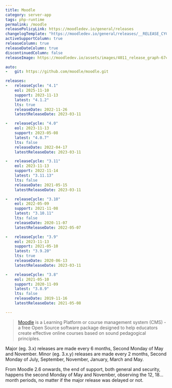 ```yaml
---
title: Moodle
category: server-app
tags: php-runtime
permalink: /moodle
releasePolicyLink: https://moodledev.io/general/releases
changelogTemplate: "https://moodledev.io/general/releases/__RELEASE_CYCLE__/__LATEST__"
activeSupportColumn: true
releaseColumn: true
releaseDateColumn: true
discontinuedColumn: false
releaseImage: https://moodledev.io/assets/images/4011_release_graph-67c5dac3e7ba705cf567a8624dc50c3d.png

auto:
-   git: https://github.com/moodle/moodle.git

releases:
-   releaseCycle: "4.1"
    eol: 2025-11-10
    support: 2023-11-13
    latest: "4.1.2"
    lts: true
    releaseDate: 2022-11-26
    latestReleaseDate: 2023-03-11

-   releaseCycle: "4.0"
    eol: 2023-11-13
    support: 2023-05-08
    latest: "4.0.7"
    lts: false
    releaseDate: 2022-04-17
    latestReleaseDate: 2023-03-11

-   releaseCycle: "3.11"
    eol: 2023-11-13
    support: 2022-11-14
    latest: "3.11.13"
    lts: false
    releaseDate: 2021-05-15
    latestReleaseDate: 2023-03-11

-   releaseCycle: "3.10"
    eol: 2022-05-09
    support: 2021-11-08
    latest: "3.10.11"
    lts: false
    releaseDate: 2020-11-07
    latestReleaseDate: 2022-05-07

-   releaseCycle: "3.9"
    eol: 2023-11-13
    support: 2021-05-10
    latest: "3.9.20"
    lts: true
    releaseDate: 2020-06-13
    latestReleaseDate: 2023-03-11

-   releaseCycle: "3.8"
    eol: 2021-05-10
    support: 2020-11-09
    latest: "3.8.9"
    lts: false
    releaseDate: 2019-11-16
    latestReleaseDate: 2021-05-08

---
```


> [Moodle](https://moodle.org/) is a Learning Platform or course management system (CMS) - a free Open Source software package designed to help educators create effective online courses based on sound pedagogical principles.

Major (eg. 3.x) releases are made every 6 months, Second Monday of May and November. Minor (eg. 3.x.y) releases are made every 2 months, Second Monday of July, September, November, January, March and May.

From Moodle 2.6 onwards, the end of support, both general and security, happens the second Monday of May and November, observing the 12, 18... month periods, no matter if the major release was delayed or not.
